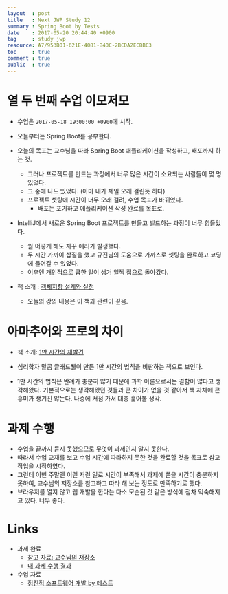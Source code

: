 ```yaml
---
layout  : post
title   : Next JWP Study 12
summary : Spring Boot by Tests
date    : 2017-05-20 20:44:40 +0900
tag     : study jwp
resource: A7/953B01-621E-4081-B40C-2BCDA2ECBBC3
toc     : true
comment : true
public  : true
---
```


# 열 두 번째 수업 이모저모

* 수업은 `2017-05-18 19:00:00 +0900`에 시작.
* 오늘부터는 Spring Boot를 공부한다.
* 오늘의 목표는 교수님을 따라 Spring Boot 애플리케이션을 작성하고, 배포까지 하는 것.
    * 그러나 프로젝트를 만드는 과정에서 너무 많은 시간이 소요되는 사람들이 몇 명 있었다.
    * 그 중에 나도 있었다. (아마 내가 제일 오래 걸린듯 하다)
    * 프로젝트 셋팅에 시간이 너무 오래 걸려, 수업 목표가 바뀌었다.
        * 배포는 포기하고 애플리케이션 작성 완료를 목표로.
* IntelliJ에서 새로운 Spring Boot 프로젝트를 만들고 빌드하는 과정이 너무 힘들었다.
    * 뭘 어떻게 해도 자꾸 에러가 발생했다.
    * 두 시간 가까이 삽질을 했고 규진님의 도움으로 가까스로 셋팅을 완료하고 코딩에 들어갈 수 있었다.
    * 이후엔 개인적으로 급한 일이 생겨 일찍 집으로 돌아갔다.

* 책 소개 : [객체지향 설계와 실천](https://www.kyobobook.co.kr/product/detailViewKor.laf?mallGb=KOR&ejkGb=KOR&barcode=9788966260836)
    * 오늘의 강의 내용은 이 책과 관련이 깊음.

# 아마추어와 프로의 차이

* 책 소개: [1만 시간의 재발견](https://www.kyobobook.co.kr/product/detailViewKor.laf?mallGb=KOR&ejkGb=KOR&barcode=9791186805282)

* 심리학자 말콤 글래드웰이 만든 1만 시간의 법칙을 비판하는 책으로 보인다.
* 1만 시간의 법칙은 반례가 충분히 많기 때문에 과학 이론으로서는 결함이 많다고 생각해왔다. 기본적으로는 생각해왔던 것들과 큰 차이가 없을 것 같아서 책 자체에 큰 흥미가 생기진 않는다. 나중에 서점 가서 대충 훑어볼 생각.

# 과제 수행

* 수업을 끝까지 듣지 못했으므로 무엇이 과제인지 알지 못한다.
* 따라서 수업 교재를 보고 수업 시간에 따라하지 못한 것을 완료할 것을 목표로 삼고 작업을 시작하였다.
* 그런데 이번 주말엔 이런 저런 일로 시간이 부족해서 과제에 쏟을 시간이 충분하지 못하여, 교수님의 저장소를 참고하고 따라 해 보는 정도로 만족하기로 했다.
* 브라우저를 열지 않고 웹 개발을 한다는 다소 모순된 것 같은 방식에 점차 익숙해지고 있다. 너무 좋다.


# Links

* 과제 완료
    * [참고 자료: 교수님의 저장소](https://github.com/slipp/jwp-spring-boot)
    * [내 과제 수행 결과](https://github.com/johngrib/test-spring-boot/tree/step1-johngrib)
* 수업 자료
    * [점진적 소프트웨어 개발 by 테스트](https://nextstep.camp/courses/-KgDNT4rfavb_BzYLBXr/-KihchAcnJJxzb909TBT/lessons/-KjqDMIMMiyhMCImA8Hw)


